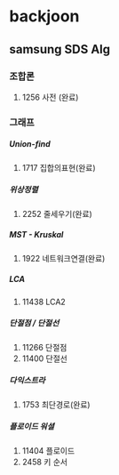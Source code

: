 # backjoon

## samsung SDS Alg
### 조합론
1. 1256 사전 (완료)
### 그래프
##### Union-find
1. 1717 집합의표현(완료)
##### 위상정렬
1. 2252 줄세우기(완료)
##### MST - Kruskal
1. 1922 네트워크연결(완료)
##### LCA
1. 11438 LCA2
##### 단절점 / 단절선
1. 11266 단절점
2. 11400 단절선
##### 다익스트라
1. 1753 최단경로(완료)
##### 플로이드 워셜
1. 11404 플로이드
2. 2458 키 순서